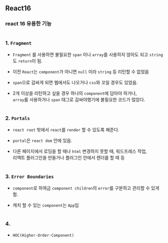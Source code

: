 ## React16
### react 16 유용한 기능
#
### 1. `Fragment` 
- `Fragment` 를 사용하면 불필요한 `span` 이나 `array`를 사용하지 않아도 되고 `string` 도 `return`이 됨.
  
- 이전 `React`는 `component`가 아니면 `null` 이라 `string` 등 리턴할 수 없었음  
  
- `span`으로 감싸게 되면 웹에서도 나오거나 `css`와 꼬일 경우도 있었음.
    
- 2개 이상을 리턴하고 싶을 경우 하나의 `component`에 담아야 하거나,  
`array`를 사용하거나 `span` 태그로 감싸야했기에 불필요한 코드가 많았다.  
#
### 2. `Portals` 
  
- `react root` 밖에서 `react`를 `render` 할 수 있도록 해준다.  
  
- `portal`은 `react dom` 안에 있음.  
  
- 다른 페이지에서 로딩을 할 때나 `html` 변경하지 못할 때, 워드프레스 작업,   
리액트 플러그인을 만들거나 플러그인 안에서 렌더를 할 때 등  
#
### 3. `Error Boundaries`

- `component`로 하여금 `component children`의 `error`를 구분하고 관리할 수 있게 함.
  
- 캐치 할 수 있는 `component`는 `App`임
#
### 4. 
- `HOC(Higher-Order-Component)`